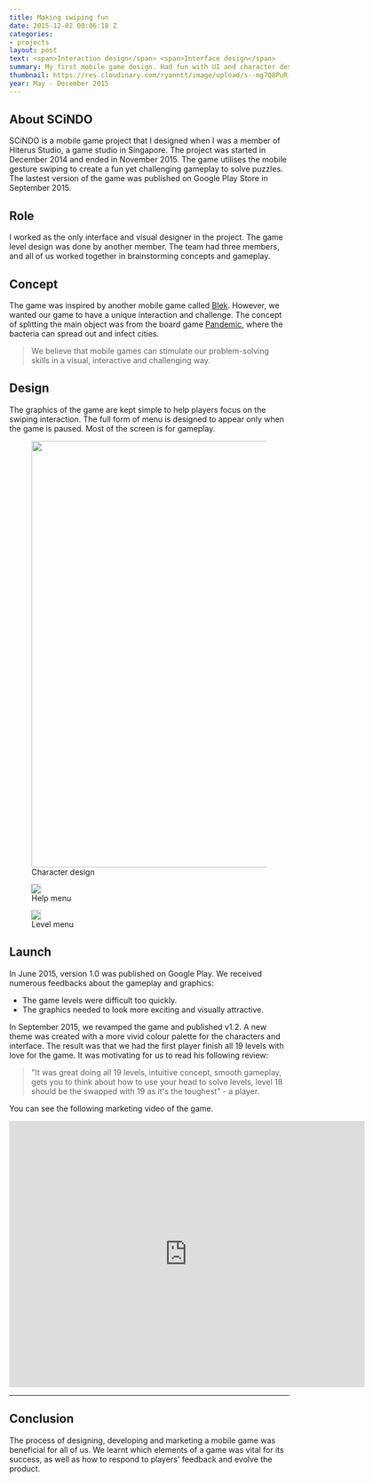 ```yaml
---
title: Making swiping fun
date: 2015-12-02 08:06:18 Z
categories:
- projects
layout: post
text: <span>Interaction design</span> <span>Interface design</span>
summary: My first mobile game design. Had fun with UI and character design.
thumbnail: https://res.cloudinary.com/ryanntt/image/upload/s--mg7Q8PuR--/c_scale,w_1536/v1542801308/scindo/scindo-thumbnail.png
year: May - December 2015
---
```


## About SCiNDO

SCiNDO is a mobile game project that I designed when I was a member of Hiterus Studio, a game studio in Singapore. The project was started in December 2014 and ended in November 2015. The game utilises the mobile gesture swiping to create a fun yet challenging gameplay to solve puzzles. The lastest version of the game was published on Google Play Store in September 2015.

## Role

I worked as the only interface and visual designer in the project. The game level design was done by another member. The team had three members, and all of us worked together in brainstorming concepts and gameplay. 

## Concept

The game was inspired by another mobile game called [Blek](https://en.wikipedia.org/wiki/Blek). However, we wanted our game to have a unique interaction and challenge. The concept of splitting the main object was from the board game [Pandemic](https://en.wikipedia.org/wiki/Pandemic_%28board_game%29), where the bacteria can spread out and infect cities.


<blockquote class="highlighted full-width">
    <p>We believe that mobile games can stimulate our problem-solving skills in a visual, interactive and challenging way.</p>
</blockquote>


## Design

The graphics of the game are kept simple to help players focus on the swiping interaction. The full form of menu is designed to appear only when the game is paused. Most of the screen is for gameplay. 

<figure class="text-width">
    <img width="768" src="https://res.cloudinary.com/ryanntt/image/upload/s--LlZEFtAc--/c_scale,h_522,w_1536/v1542790547/scindo/characters.png">
    <figcaption>Character design</figcaption>
</figure>


<figure style="max-width: 384px;">
    <img style="box-shadow: 0px 0px 2px 2px rgba(0, 0, 0, 0.1);" src="https://res.cloudinary.com/ryanntt/image/upload/s--pbgXsosq--/v1542788689/scindo/help-menu.gif">
    <figcaption>Help menu</figcaption>
</figure>

<figure style="max-width: 384px;">
    <img style="box-shadow: 0px 0px 2px 2px rgba(0, 0, 0, 0.1);" src="https://res.cloudinary.com/ryanntt/image/upload/s--txmENH9A--/v1542788692/scindo/level-menu.gif">
    <figcaption>Level menu</figcaption>
</figure>

## Launch

In June 2015, version 1.0 was published on Google Play. We received numerous feedbacks about the gameplay and graphics:
- The game levels were difficult too quickly.
- The graphics needed to look more exciting and visually attractive.

In September 2015, we revamped the game and published v1.2. A new theme was created with a more vivid colour palette for the characters and interface. The result was that we had the first player finish all 19 levels with love for the game. It was motivating for us to read his following review:

>"It was great doing all 19 levels, intuitive concept, smooth gameplay, gets you to think about how to use your head to solve levels, level 18 should be the swapped with 19 as it's the toughest" - a player.

You can see the following marketing video of the game.

<div class="my-video [vimeo, widescreen]">
  <iframe src="https://player.vimeo.com/video/301980023" width="640" height="480" frameborder="0" webkitallowfullscreen mozallowfullscreen allowfullscreen></iframe>
</div>

<hr/>

## Conclusion

The process of designing, developing and marketing a mobile game was beneficial for all of us. We learnt which elements of a game was vital for its success, as well as how to respond to players' feedback and evolve the product.



